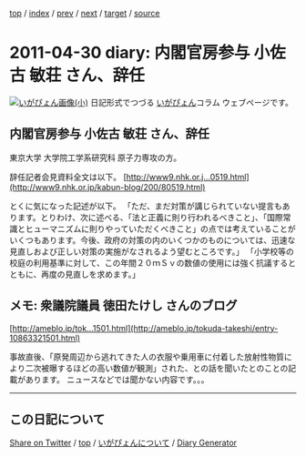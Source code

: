 [top](https://igapyon.github.io/diary/) 
 / [index](https://igapyon.github.io/diary/2011/index.html) 
 / [prev](https://igapyon.github.io/diary/2011/ig110425.html) 
 / [next](https://igapyon.github.io/diary/2011/ig110501.html) 
 / [target](https://igapyon.github.io/diary/2011/ig110430.html) 
 / [source](https://github.com/igapyon/diary/blob/gh-pages/2011/ig110430.html.src.md) 

2011-04-30 diary: 内閣官房参与 小佐古 敏荘 さん、辞任
=====================================================================================================
[![いがぴょん画像(小)](https://igapyon.github.io/diary/images/iga200306s.jpg "いがぴょん")](https://igapyon.github.io/diary/memo/memoigapyon.html) 日記形式でつづる [いがぴょん](https://igapyon.github.io/diary/memo/memoigapyon.html)コラム ウェブページです。

## 内閣官房参与 小佐古 敏荘 さん、辞任

東京大学 大学院工学系研究科 原子力専攻の方。

辞任記者会見資料全文は以下。
[http://www9.nhk.or.j...0519.html](http://www9.nhk.or.jp/kabun-blog/200/80519.html)

とくに気になった記述が以下。
「ただ、まだ対策が講じられていない提言もあります。とりわけ、次に述べる、「法と正義に則り行われるべきこと」、「国際常識とヒューマニズムに則りやっていただくべきこと」の点では考えていることがいくつもあります。今後、政府の対策の内のいくつかのものについては、迅速な見直しおよび正しい対策の実施がなされるよう望むところです。」
「小学校等の校庭の利用基準に対して、この年間２０ｍＳｖの数値の使用には強く抗議するとともに、再度の見直しを求めます。」


## メモ: 衆議院議員 徳田たけし さんのブログ

[http://ameblo.jp/tok...1501.html](http://ameblo.jp/tokuda-takeshi/entry-10863321501.html)

事故直後、「原発周辺から逃れてきた人の衣服や乗用車に付着した放射性物質により二次被曝するほどの高い数値が観測」された、との話を聞いたとのことの記載があります。
ニュースなどでは聞かない内容です。。。


----------------------------------------------------------------------------------------------------

## この日記について

[Share on Twitter](https://twitter.com/intent/tweet?hashtags=igapyon%2Cdiary%2C%E3%81%84%E3%81%8C%E3%81%B4%E3%82%87%E3%82%93&text=%E5%86%85%E9%96%A3%E5%AE%98%E6%88%BF%E5%8F%82%E4%B8%8E+%E5%B0%8F%E4%BD%90%E5%8F%A4+%E6%95%8F%E8%8D%98+%E3%81%95%E3%82%93%E3%80%81%E8%BE%9E%E4%BB%BB&url=https%3A%2F%2Figapyon.github.io%2Fdiary%2F2011%2Fig110430.html) / [top](https://igapyon.github.io/diary/) / [いがぴょんについて](https://igapyon.github.io/diary/memo/memoigapyon.html) / [Diary Generator](https://github.com/igapyon/igapyonv3)
